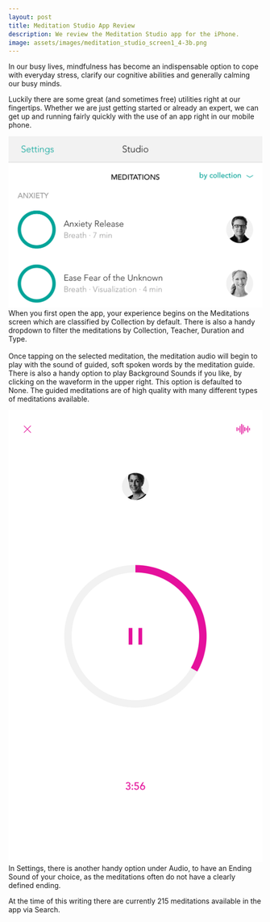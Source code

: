 ```yaml
---
layout: post
title: Meditation Studio App Review
description: We review the Meditation Studio app for the iPhone.
image: assets/images/meditation_studio_screen1_4-3b.png
---
```

<p>
In our busy lives, mindfulness has become an indispensable option to cope with everyday stress, clarify our cognitive abilities and generally calming our busy minds.

Luckily there are some great (and sometimes free) utilities right at our fingertips. Whether we are just getting started or already an expert, we can get up and running fairly quickly with the use of an app right in our mobile phone.
</p>

<p>
<span class="image right"><img src="assets/images/meditation_studio_screen1_4-3b.png" alt="Meditation Studio Opening Screen"></span>
When you first open the app, your experience begins on the Meditations screen which are classified by Collection by default. There is also a handy dropdown to filter the meditations by Collection, Teacher, Duration and Type.  
<br/><br/>
Once tapping on the selected meditation, the meditation audio will begin to play with the sound of guided, soft spoken words by the meditation guide. There is also a handy option to play Background Sounds if you like, by clicking on the waveform in the upper right. This option is defaulted to None. The guided meditations are of high quality with many different types of meditations available.
</p>

<p>
<span class="image right"><img src="assets/images/med-app2.png" alt="Meditation Studio Play Screen"/></span>
In Settings, there is another handy option under Audio, to have an Ending Sound of your choice, as the meditations often do not have a clearly defined ending. 
</p>
<p>
At the time of this writing there are currently 215 meditations available in the app via Search.  
</p>

